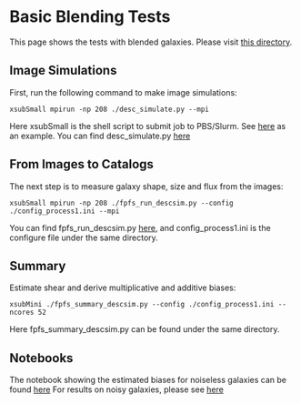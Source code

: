# Basic Blending Tests
This page shows the tests with blended galaxies. Please visit
[this directory](https://github.com/mr-superonion/descwl-shear-fpfs/tree/main/tests/test2_lsst_blend).

## Image Simulations

First, run the following command to make image simulations:

```shell
xsubSmall mpirun -np 208 ./desc_simulate.py --mpi
```
Here xsubSmall is the shell script to submit job to PBS/Slurm. See
[here](https://github.com/mr-superonion/udots/blob/main/.xbin/xsub) as an
example. You can find desc_simulate.py
[here](https://github.com/mr-superonion/descwl-shear-fpfs/blob/main/tests/test2_lsst_blend/desc_simulate.py)

## From Images to Catalogs

The next step is to measure galaxy shape, size and flux from the images:

```shell
xsubSmall mpirun -np 208 ./fpfs_run_descsim.py --config ./config_process1.ini --mpi
```
You can find fpfs_run_descsim.py
[here](https://github.com/mr-superonion/descwl-shear-fpfs/blob/main/tests/test2_lsst_blend/fpfs_run_descsim.py),
and config_process1.ini is the configure file under the same directory.


## Summary

Estimate shear and derive multiplicative and additive biases:
```shell
xsubMini ./fpfs_summary_descsim.py --config ./config_process1.ini --ncores 52
```
Here fpfs_summary_descsim.py can be found under the same directory.

## Notebooks

The notebook showing the estimated biases for noiseless galaxies can be found
[here](./tests/test2_lsst_blend/1_2_process_basic.ipynb)
For results on noisy galaxies,  please see
[here](./tests/test2_lsst_blend/2_2_process_basic_noisy.ipynb)
